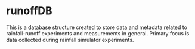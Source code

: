 # runoffDB
This is a database structure created to store data and metadata related to rainfall-runoff experiments and measurements in general. Primary focus is data collected during rainfall simulator experiments.

